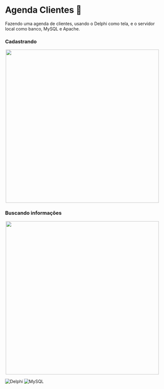 # Agenda Clientes 📓

Fazendo uma agenda de clientes, usando o Delphi como tela, e o servidor local como banco, MySQL e Apache.


### Cadastrando
<p align='center'>
<img src="https://user-images.githubusercontent.com/99850507/187541282-aa5d14d4-3b36-4708-8939-bb8403e17c00.gif" width=500px>
</p>


### Buscando informações
<p align='center'>
<img src="https://user-images.githubusercontent.com/99850507/187541558-4fea7f90-db85-46ce-a50a-e0778a7c04dd.gif" width=500px>
</p>


![Delphi](https://img.shields.io/badge/Delphi-B22222?style=for-the-badge&logo=delphi&logoColor=white)
![MySQL](https://img.shields.io/badge/MySQL-005C84?style=for-the-badge&logo=mysql&logoColor=white)



